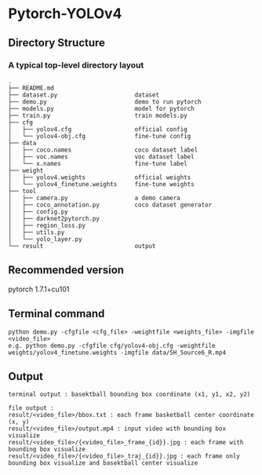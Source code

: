 # Pytorch-YOLOv4

## Directory Structure

### A typical top-level directory layout
    .
    ├── README.md
    ├── dataset.py                      dataset
    ├── demo.py                         demo to run pytorch
    ├── models.py                       model for pytorch
    ├── train.py                        train models.py
    ├── cfg
    │   ├── yolov4.cfg                  official config
    │   └── yolov4-obj.cfg              fine-tune config
    ├── data
    │   ├── coco.names                  coco dataset label
    │   ├── voc.names                   voc dataset label
    │   └── x.names                     fine-tune label
    ├── weight
    │   ├── yolov4.weights              official weights
    │   └── yolov4_finetune.weights     fine-tune weights
    ├── tool
    │   ├── camera.py                   a demo camera
    │   ├── coco_annotation.py          coco dataset generator
    │   ├── config.py
    │   ├── darknet2pytorch.py
    │   ├── region_loss.py
    │   ├── utils.py
    │   └── yolo_layer.py
    └── result                          output


## Recommended version
pytorch 1.7.1+cu101

## Terminal command
    python demo.py -cfgfile <cfg_file> -weightfile <weights_file> -imgfile <video_file>
    e.g. python demo.py -cfgfile cfg/yolov4-obj.cfg -weightfile weights/yolov4_finetune.weights -imgfile data/SH_Source6_R.mp4

## Output
    terminal output : basektball bounding box coordinate (x1, y1, x2, y2)
    
    file output : 
    result/<video_file>/bbox.txt : each frame basketball center coordinate (x, y)
    result/<video_file>/output.mp4 : input video with bounding box visualize
    result/<video_file>/{<video_file>_frame_{id}}.jpg : each frame with bounding box visualize
    result/<video_file>/{<video_file>_traj_{id}}.jpg : each frame only bounding box visualize and basektball center visualize

